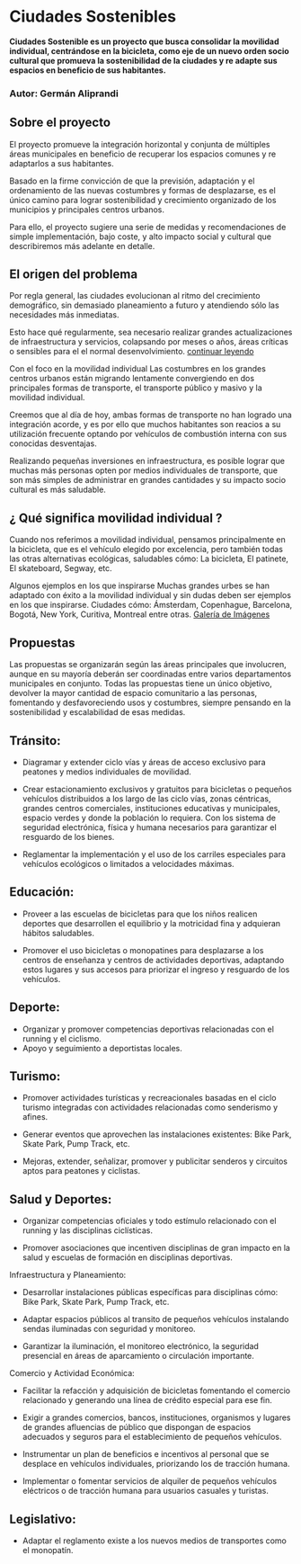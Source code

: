 # Ciudades Sostenibles

**Ciudades Sostenible es un proyecto que busca consolidar la movilidad individual, centrándose en la bicicleta, como eje de un nuevo orden socio cultural que promueva la sostenibilidad de la ciudades y re adapte sus espacios en beneficio de sus habitantes.**

### Autor: Germán Aliprandi

## Sobre el proyecto

El proyecto promueve la integración horizontal y conjunta de múltiples áreas municipales en beneficio de recuperar los espacios comunes y re adaptarlos a sus habitantes.

Basado en la firme convicción de que la previsión, adaptación y el ordenamiento de las nuevas costumbres y formas de desplazarse, es el único camino para lograr sostenibilidad y crecimiento organizado de los municipios y principales centros urbanos.

Para ello, el proyecto sugiere una serie de medidas y recomendaciones de simple implementación, bajo coste, y alto impacto social y cultural que describiremos más adelante en detalle.

## El origen del problema
Por regla general, las ciudades evolucionan al ritmo del crecimiento demográfico, sin demasiado planeamiento a futuro y atendiendo sólo las necesidades más inmediatas.

Esto hace qué regularmente, sea necesario realizar grandes actualizaciones de infraestructura y servicios, colapsando por meses o años, áreas críticas  o sensibles para el el normal desenvolvimiento.
[continuar leyendo]('post/el_origen_del_problema.md)

Con el foco en la movilidad individual
Las costumbres en los grandes centros urbanos están migrando lentamente convergiendo en dos principales formas de transporte, el transporte público y masivo y la movilidad individual.

Creemos que al día de hoy, ambas formas de transporte no han logrado una integración acorde, y es por ello que muchos habitantes son reacios a su utilización frecuente optando por vehículos de combustión interna con sus conocidas desventajas.

Realizando pequeñas inversiones en infraestructura, es posible lograr que muchas más personas opten por medios individuales de transporte, que son más simples de administrar en grandes cantidades y su impacto socio cultural es más saludable.

## ¿ Qué significa movilidad individual ?
Cuando nos referimos a movilidad individual, pensamos principalmente en la bicicleta, que es el vehículo elegido por excelencia, pero también todas las otras alternativas ecológicas, saludables cómo: La bicicleta, El patinete, El skateboard, Segway, etc.

Algunos ejemplos en los que inspirarse
Muchas grandes urbes se han adaptado con éxito a la movilidad individual y sin dudas deben ser ejemplos en los que inspirarse. Ciudades cómo: Ámsterdam, Copenhague, Barcelona, Bogotá, New York, Curitiva, Montreal entre otras.
[Galería de Imágenes](#)

## Propuestas
Las propuestas se organizarán según las áreas principales que involucren, aunque en su mayoría deberán ser coordinadas entre varios departamentos municipales en conjunto.
Todas las propuestas tiene un único objetivo, devolver la mayor cantidad de espacio comunitario a las personas, fomentando y desfavoreciendo usos y costumbres, siempre pensando en la sostenibilidad y escalabilidad de esas medidas.

## Tránsito:
- Diagramar y extender ciclo vías y áreas de acceso exclusivo para peatones y medios individuales de movilidad.

- Crear estacionamiento exclusivos y gratuitos para bicicletas o pequeños vehículos distribuidos a los largo de las ciclo vías, zonas céntricas, grandes centros comerciales, instituciones educativas y municipales, espacio verdes y donde la población lo requiera. Con los sistema de seguridad electrónica, física y humana necesarios para garantizar el resguardo de los bienes.

- Reglamentar la implementación y el uso de los carriles especiales para vehículos ecológicos o limitados a velocidades máximas.
 
 ## Educación:
- Proveer a las escuelas de bicicletas para que los niños realicen deportes que desarrollen el equilibrio y la motricidad fina y adquieran hábitos saludables.

- Promover el uso bicicletas o monopatines para desplazarse a los centros de enseñanza y centros de actividades deportivas, adaptando estos lugares y sus accesos para priorizar el ingreso y resguardo de los vehículos. 
 
## Deporte:
- Organizar y promover competencias deportivas relacionadas con el running y el ciclismo.
- Apoyo y seguimiento a deportistas locales.
 
## Turismo:
- Promover actividades turísticas y recreacionales basadas en el ciclo turismo integradas con actividades relacionadas como senderismo y afines.

- Generar eventos que aprovechen las instalaciones existentes: Bike Park, Skate Park, Pump Track, etc.

- Mejoras, extender, señalizar, promover y publicitar senderos y circuitos aptos para peatones y ciclistas. 
 
## Salud y Deportes:
- Organizar competencias oficiales y todo estímulo relacionado con el running y las disciplinas ciclísticas.

- Promover asociaciones que incentiven disciplinas de gran impacto en la salud y escuelas de formación en disciplinas deportivas.  
 
Infraestructura y Planeamiento:
- Desarrollar instalaciones públicas específicas para disciplinas cómo: Bike Park, Skate Park, Pump Track, etc.
  
- Adaptar espacios públicos al transito de pequeños vehículos instalando sendas iluminadas con seguridad y monitoreo.

- Garantizar la iluminación, el monitoreo electrónico, la seguridad presencial en áreas de aparcamiento o circulación importante.
 
Comercio y Actividad Económica:
- Facilitar la refacción y adquisición de bicicletas fomentando el comercio relacionado y generando una línea de crédito especial para ese fin.

- Exigir a grandes comercios, bancos, instituciones, organismos y lugares de grandes afluencias de público que dispongan de espacios adecuados y seguros para el establecimiento de pequeños vehículos.

- Instrumentar un plan de beneficios e incentivos al personal que se desplace en vehículos individuales, priorizando los de tracción humana.

- Implementar o fomentar servicios de alquiler de pequeños vehículos eléctricos o de tracción humana para usuarios casuales y turistas. 
 
## Legislativo:
- Adaptar el reglamento existe a los nuevos medios de transportes como el monopatín.
